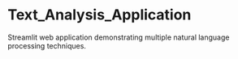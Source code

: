 # Text_Analysis_Application
Streamlit web application demonstrating multiple natural language processing techniques.
